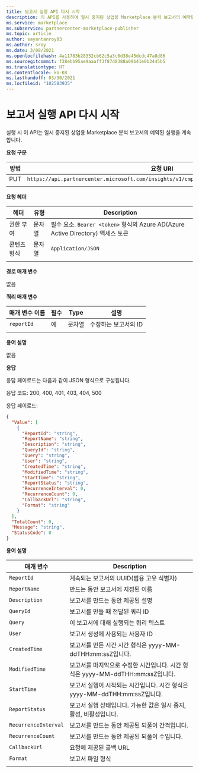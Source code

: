 ```yaml
---
title: 보고서 실행 API 다시 시작
description: 이 API를 사용하여 일시 중지된 상업용 Marketplace 분석 보고서의 예약된 실행을 계속합니다.
ms.service: marketplace
ms.subservice: partnercenter-marketplace-publisher
ms.topic: article
author: sayantanroy83
ms.author: sroy
ms.date: 3/08/2021
ms.openlocfilehash: 4a11783b28352cb62c5a3c0d38e45dcdc47a8d86
ms.sourcegitcommit: f28ebb95ae9aaaff3f87d8388a09b41e0b3445b5
ms.translationtype: HT
ms.contentlocale: ko-KR
ms.lasthandoff: 03/30/2021
ms.locfileid: "102583935"
---
```

# <a name="resume-report-executions-api"></a>보고서 실행 API 다시 시작

실행 시 이 API는 일시 중지된 상업용 Marketplace 분석 보고서의 예약된 실행을 계속합니다.

**요청 구문**

| 방법 | 요청 URI |
| ------------ | ------------- |
| PUT | `https://api.partnercenter.microsoft.com/insights/v1/cmp/ScheduledReport/resume/{reportId}` |
|||

**요청 헤더**

| 헤더 | 유형 | Description |
| ------------ | ------------- | ------------- |
| 권한 부여 | 문자열 | 필수 요소. `Bearer <token>` 형식의 Azure AD(Azure Active Directory) 액세스 토큰 |
| 콘텐츠 형식 | 문자열 | `Application/JSON` |
||||

**경로 매개 변수**

없음

**쿼리 매개 변수**

| 매개 변수 이름 | 필수 | Type | 설명 |
| ------------ | ------------- | ------------- | ------------- |
| `reportId` | 예 | 문자열 | 수정하는 보고서의 ID |
|||||

**용어 설명**

없음

**응답**

응답 페이로드는 다음과 같이 JSON 형식으로 구성됩니다.

응답 코드: 200, 400, 401, 403, 404, 500

응답 페이로드:

```json
{
  "Value": [
    {
      "ReportId": "string",
      "ReportName": "string",
      "Description": "string",
      "QueryId": "string",
      "Query": "string",
      "User": "string",
      "CreatedTime": "string",
      "ModifiedTime": "string",
      "StartTime": "string",
      "ReportStatus": "string",
      "RecurrenceInterval": 0,
      "RecurrenceCount": 0,
      "CallbackUrl": "string",
      "Format": "string"
    }
  ],
  "TotalCount": 0,
  "Message": "string",
  "StatusCode": 0
}
```

**용어 설명**

| 매개 변수 | Description |
| ------------ | ------------- |
| `ReportId` | 계속되는 보고서의 UUID(범용 고유 식별자) |
| `ReportName` | 만드는 동안 보고서에 지정된 이름 |
| `Description` | 보고서를 만드는 동안 제공된 설명 |
| `QueryId` | 보고서를 만들 때 전달된 쿼리 ID |
| `Query` | 이 보고서에 대해 실행되는 쿼리 텍스트 |
| `User` | 보고서 생성에 사용되는 사용자 ID |
| `CreatedTime` | 보고서를 만든 시간 시간 형식은 yyyy-MM-ddTHH:mm:ssZ입니다. |
| `ModifiedTime` | 보고서를 마지막으로 수정한 시간입니다. 시간 형식은 yyyy-MM-ddTHH:mm:ssZ입니다. |
| `StartTime` | 보고서 실행이 시작되는 시간입니다. 시간 형식은 yyyy-MM-ddTHH:mm:ssZ입니다. |
| `ReportStatus` | 보고서 실행 상태입니다. 가능한 값은 일시 중지, 활성, 비활성입니다. |
| `RecurrenceInterval` | 보고서를 만드는 동안 제공된 되풀이 간격입니다. |
| `RecurrenceCount` | 보고서를 만드는 동안 제공된 되풀이 수입니다. |
| `CallbackUrl` | 요청에 제공된 콜백 URL |
| `Format` | 보고서 파일 형식 |
|||
